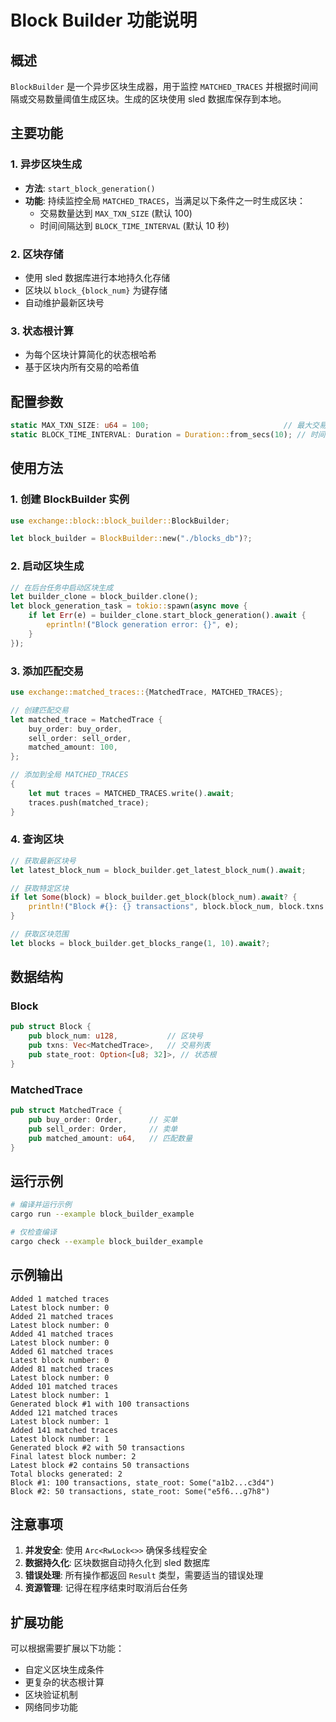 # Block Builder 功能说明

## 概述

`BlockBuilder` 是一个异步区块生成器，用于监控 `MATCHED_TRACES` 并根据时间间隔或交易数量阈值生成区块。生成的区块使用 sled 数据库保存到本地。

## 主要功能

### 1. 异步区块生成
- **方法**: `start_block_generation()`
- **功能**: 持续监控全局 `MATCHED_TRACES`，当满足以下条件之一时生成区块：
  - 交易数量达到 `MAX_TXN_SIZE` (默认 100)
  - 时间间隔达到 `BLOCK_TIME_INTERVAL` (默认 10 秒)

### 2. 区块存储
- 使用 sled 数据库进行本地持久化存储
- 区块以 `block_{block_num}` 为键存储
- 自动维护最新区块号

### 3. 状态根计算
- 为每个区块计算简化的状态根哈希
- 基于区块内所有交易的哈希值

## 配置参数

```rust
static MAX_TXN_SIZE: u64 = 100;                              // 最大交易数量
static BLOCK_TIME_INTERVAL: Duration = Duration::from_secs(10); // 时间间隔（秒）
```

## 使用方法

### 1. 创建 BlockBuilder 实例

```rust
use exchange::block::block_builder::BlockBuilder;

let block_builder = BlockBuilder::new("./blocks_db")?;
```

### 2. 启动区块生成

```rust
// 在后台任务中启动区块生成
let builder_clone = block_builder.clone();
let block_generation_task = tokio::spawn(async move {
    if let Err(e) = builder_clone.start_block_generation().await {
        eprintln!("Block generation error: {}", e);
    }
});
```

### 3. 添加匹配交易

```rust
use exchange::matched_traces::{MatchedTrace, MATCHED_TRACES};

// 创建匹配交易
let matched_trace = MatchedTrace {
    buy_order: buy_order,
    sell_order: sell_order,
    matched_amount: 100,
};

// 添加到全局 MATCHED_TRACES
{
    let mut traces = MATCHED_TRACES.write().await;
    traces.push(matched_trace);
}
```

### 4. 查询区块

```rust
// 获取最新区块号
let latest_block_num = block_builder.get_latest_block_num().await;

// 获取特定区块
if let Some(block) = block_builder.get_block(block_num).await? {
    println!("Block #{}: {} transactions", block.block_num, block.txns.len());
}

// 获取区块范围
let blocks = block_builder.get_blocks_range(1, 10).await?;
```

## 数据结构

### Block
```rust
pub struct Block {
    pub block_num: u128,           // 区块号
    pub txns: Vec<MatchedTrace>,   // 交易列表
    pub state_root: Option<[u8; 32]>, // 状态根
}
```

### MatchedTrace
```rust
pub struct MatchedTrace {
    pub buy_order: Order,      // 买单
    pub sell_order: Order,     // 卖单
    pub matched_amount: u64,   // 匹配数量
}
```

## 运行示例

```bash
# 编译并运行示例
cargo run --example block_builder_example

# 仅检查编译
cargo check --example block_builder_example
```

## 示例输出

```
Added 1 matched traces
Latest block number: 0
Added 21 matched traces
Latest block number: 0
Added 41 matched traces
Latest block number: 0
Added 61 matched traces
Latest block number: 0
Added 81 matched traces
Latest block number: 0
Added 101 matched traces
Latest block number: 1
Generated block #1 with 100 transactions
Added 121 matched traces
Latest block number: 1
Added 141 matched traces
Latest block number: 1
Generated block #2 with 50 transactions
Final latest block number: 2
Latest block #2 contains 50 transactions
Total blocks generated: 2
Block #1: 100 transactions, state_root: Some("a1b2...c3d4")
Block #2: 50 transactions, state_root: Some("e5f6...g7h8")
```

## 注意事项

1. **并发安全**: 使用 `Arc<RwLock<>>` 确保多线程安全
2. **数据持久化**: 区块数据自动持久化到 sled 数据库
3. **错误处理**: 所有操作都返回 `Result` 类型，需要适当的错误处理
4. **资源管理**: 记得在程序结束时取消后台任务

## 扩展功能

可以根据需要扩展以下功能：
- 自定义区块生成条件
- 更复杂的状态根计算
- 区块验证机制
- 网络同步功能
